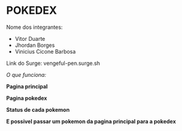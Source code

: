 # POKEDEX

Nome dos integrantes: 
- Vitor Duarte
- Jhordan Borges
- Vinicius Cicone Barbosa

Link do Surge: vengeful-pen.surge.sh

  <i>O que funciona:</i>
<p><b>Pagina principal</b></p>
<p><b>Pagina pokedex</b></p>
<p><b>Status de cada pokemon</b></p>
<p><b>E possivel passar um pokemon da pagina principal para a pokedex</b></p>